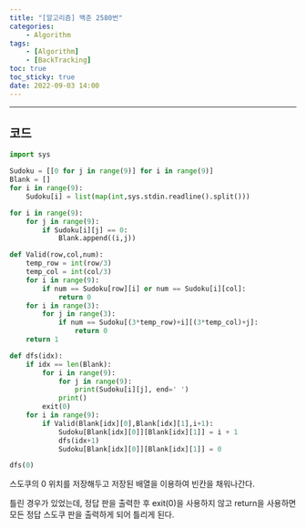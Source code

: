 ```yaml
---
title: "[알고리즘] 백준 2580번"
categories:
    - Algorithm
tags:
    - [Algorithm]
    - [BackTracking]
toc: true
toc_sticky: true
date: 2022-09-03 14:00
---
```

--------------------------

## 코드
```python
import sys

Sudoku = [[0 for j in range(9)] for i in range(9)]
Blank = []
for i in range(9):
    Sudoku[i] = list(map(int,sys.stdin.readline().split()))

for i in range(9):
    for j in range(9):
        if Sudoku[i][j] == 0:
            Blank.append((i,j))

def Valid(row,col,num):
    temp_row = int(row/3)
    temp_col = int(col/3)
    for i in range(9):
        if num == Sudoku[row][i] or num == Sudoku[i][col]:
            return 0
    for i in range(3):
        for j in range(3):
            if num == Sudoku[(3*temp_row)+i][(3*temp_col)+j]:
                return 0
    return 1

def dfs(idx):
    if idx == len(Blank):
        for i in range(9):
            for j in range(9):
                print(Sudoku[i][j], end=' ')
            print()
        exit(0)
    for i in range(9):
        if Valid(Blank[idx][0],Blank[idx][1],i+1):
            Sudoku[Blank[idx][0]][Blank[idx][1]] = i + 1
            dfs(idx+1)
            Sudoku[Blank[idx][0]][Blank[idx][1]] = 0

dfs(0)
```

스도쿠의 0 위치를 저장해두고 저장된 배열을 이용하여 빈칸을 채워나간다.

틀린 경우가 있었는데, 정답 판을 출력한 후 exit(0)을 사용하지 않고 return을 사용하면 모든 정답 스도쿠 판을 출력하게 되어 틀리게 된다.